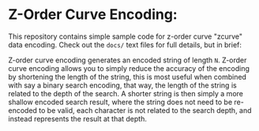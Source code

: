 # Z-Order Curve Encoding:

This repository contains simple sample code for z-order curve "zcurve" data encoding. Check out the `docs/` text files for full details, but in brief:

Z-order curve encoding generates an encoded string of length `N`. Z-order curve encoding allows you to simply reduce the accuracy of the encoding by shortening the length of the string, this is most useful when combined with say a binary search encoding, that way, the length of the string is related to the depth of the search. A shorter string is then simply a more shallow encoded search result, where the string does not need to be re-encoded to be valid, each character is not related to the search depth, and instead represents the result at that depth.